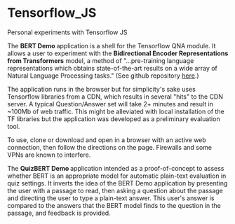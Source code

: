 # Tensorflow_JS
 Personal experiments with Tensorflow JS
 
The <strong>BERT Demo </strong> application is a shell for the Tensorflow QNA module.  It allows a user to experiment with the <strong>Bidirectional Encoder Representations from Transformers</strong> model, a method of "...pre-training language representations which obtains state-of-the-art results on a wide array of Natural Language Processing tasks." (See github repository <a href="https://github.com/tensorflow/tfjs-models/tree/master/qna">here</a>.)
 
The application runs in the browser but for simplicity's sake uses Tensorflow libraries from a CDN, which results in several "hits" to the CDN server.  A typical Question/Answer set will take 2+ minutes and result in ~100Mb of web traffic.  This might be alleviated with local installation of the TF libraries but the application was developed as a preliminary evaluation tool.

To use, clone or download and open in a browser with an active web connection, then follow the directions on the page.  Firewalls and some VPNs are known to interfere.

The <strong>QuizBERT Demo </strong>application intended as a proof-of-concept to assess whether BERT is an appropriate model for automatic plain-text evaluation in quiz settings. It inverts the idea of the BERT Demo application by presenting the user with a passage to read, then asking a question about the passage and directing the user to type a plain-text answer.  This user's answer is compared to the answers that the BERT model finds to the question in the passage, and feedback is provided. 